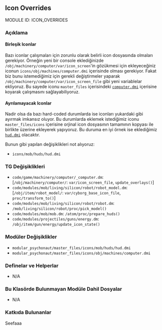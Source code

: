 ## Icon Overrides

MODULE ID: ICON_OVERRIDES

### Açıklama

#### Birleşik Iconlar

Bazı iconlar çalışmaları için zorunlu olarak belirli icon dosyasında olmaları gerekiyor. Örneğin yeni bir console eklediğinizde `/obj/machinery/computer/var/icon_screen`'in gözükmesi için ekleyeceğiniz iconun `icons/obj/machines/computer.dmi` içerisinde olması gerekiyor. Fakat biz bunu istemediğimiz için gerekli değiştirmeler yaparak `/obj/machinery/computer/var/icon_screen_file` gibi yeni variablelar ekliyoruz. Bu sayede iconu `master_files` içerisindeki [`computer.dmi`](/modular_psychonaut/master_files/icons/obj/machines/computer.dmi "modular_psychonaut/master_files/icons/obj/machines/computer.dmi") içerisine koyarak çalışmasını sağlayabiliyoruz.

#### Ayrılamayacak Iconlar

Nadir olsa da bazı hard-coded durumlarda ise iconları yukardaki gibi ayırmak imkansız oluyor. Bu durumlarda eklemek istediğimiz iconu `master_files/icons` içerisine orjinal icon dosyasının tamamının kopyası ile birlikte üzerine ekleyerek yapıyoruz. Bu duruma en iyi örnek ise eklediğimiz [`hud.dmi`](/modular_psychonaut/master_files/icons/mob/huds/hud.dmi "modular_psychonaut/master_files/icons/mob/huds/hud.dmi") olacaktır.

Bunun gibi yapılan değişiklikleri not alıyoruz:

- `icons/mob/huds/hud.dmi`

### TG Değişiklikleri

- `code/game/machinery/computer/_computer.dm`: [`/obj/machinery/computer/`: `var/icon_screen_file`, `update_overlays()`]
- `code/modules/mob/living/silicon/robot/robot_model.dm`: [`/obj/item/robot_model/`: `var/cyborg_base_icon_file`, `proc/transform_to()`]
- `code/modules/mob/living/silicon/robot/robot.dm`: `/mob/living/silicon/robot/proc/pick_model()`
- `code/modules/mob/mob.dm`: `/atom/proc/prepare_huds()`
- `code/modules/projectiles/guns/energy.dm`: `/obj/item/gun/energy/update_icon_state()`

### Modüler Değişiklikler

- `modular_psychonaut/master_files/icons/mob/huds/hud.dmi`
- `modular_psychonaut/master_files/icons/obj/machines/computer.dmi`

### Definelar ve Helperlar

- N/A

### Bu Klasörde Bulunmayan Modüle Dahil Dosyalar

- N/A

### Katkıda Bulunanlar

Seefaaa
